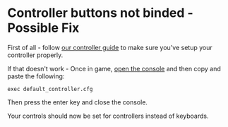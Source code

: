 # Controller buttons not binded - Possible Fix

First of all - follow [our controller guide](/docs/controllers) to make sure you've setup your controller properly.

If that doesn't work - Once in game, [open the console](/docs/opening-console) and then copy and paste the following:

`exec default_controller.cfg`

Then press the enter key and close the console.

Your controls should now be set for controllers instead of keyboards.
